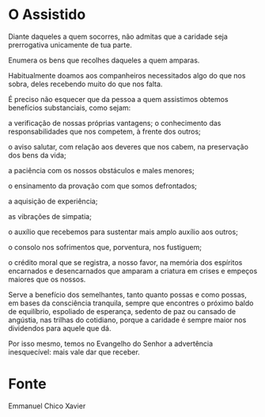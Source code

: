 # O Assistido

Diante daqueles a quem socorres, não admitas que a caridade seja prerrogativa unicamente de tua parte.

Enumera os bens que recolhes daqueles a quem amparas.

Habitualmente doamos aos companheiros necessitados algo do que nos sobra, deles recebendo muito do que nos falta.

É preciso não esquecer que da pessoa a quem assistimos obtemos benefícios substanciais, como sejam:

 a verificação de nossas próprias vantagens; o conhecimento das responsabilidades que nos competem, à frente dos outros;

o aviso salutar, com relação aos deveres que nos cabem, na preservação dos bens da vida;

a paciência com os nossos obstáculos e males menores; 

o ensinamento da provação com que somos defrontados;

a aquisição de experiência;

as vibrações de simpatia;

o auxílio que recebemos para sustentar mais amplo auxílio aos outros;

o consolo nos sofrimentos que, porventura, nos fustiguem;

o crédito moral que se registra, a nosso favor, na memória dos espíritos encarnados e 
desencarnados que amparam a criatura em crises e empeços maiores que os nossos.

Serve a benefício dos semelhantes, tanto quanto possas e como possas, em bases da consciência tranquila, sempre que encontres o próximo baldo de equilíbrio, espoliado de esperança, sedento de paz ou cansado de angústia, nas trilhas do cotidiano, porque a caridade é sempre maior nos dividendos para aquele que dá. 

Por isso mesmo, temos no Evangelho do Senhor a advertência inesquecível: mais vale dar que receber.

# Fonte
Emmanuel 
Chico Xavier





